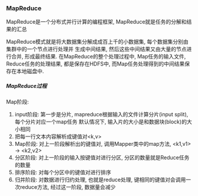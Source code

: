 ### MapReduce
MapReduce是一个分布式并行计算的编程框架, MapReduce就是任务的分解和结果的汇总

MapReduce模式就是将大数据集分解成成百上千的小数据集, 每个数据集分别由集群中的一个节点进行处理并
生成中间结果, 然后这些中间结果又由大量的节点进行合并, 形成最终结果. 
在MapReduce的整个处理过程中, Map任务的输入文件, Reduce任务的处理结果, 都是保存在HDFS中, 
而Map任务处理得到的中间结果保存在本地磁盘中. 


##### MapReduce过程
Map阶段:
1. input阶段: 第一步是分片, mapreduce根据输入的文件计算分片(input split), 每个分片对应一个map任务
默认情况下, 输入片的大小是和数据块(block)的大小相同
1. 把每一行文本内容解析成键值对<k,v>
2. Map阶段: 对上一阶段解析出的键值对, 调用Mapper类中的map方法, <k1,v1> -> <k2,v2>
3. 分区阶段: 对上一阶段的输入按键值对进行分区, 分区的数量就是Reduce任务的数量
4. 排序阶段: 对每个分区中的键值对进行排序
5. 归并阶段: 对数据进行归约处理, 也就是reduce处理, 键相同的键值对会调用一次reduce方法, 
经过这一阶段, 数据量会减少
   


